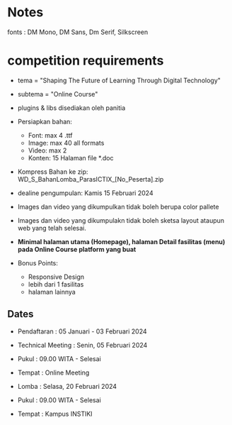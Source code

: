 # Notes
fonts : DM Mono, DM Sans, Dm Serif, Silkscreen



# competition requirements
- tema = "Shaping The Future of Learning Through Digital Technology"
- subtema = "Online Course"
- plugins & libs disediakan oleh panitia
- Persiapkan bahan:
    - Font: max 4 .ttf
    - Image: max 40 all formats
    - Video: max 2 
    - Konten: 15 Halaman file *.doc

- Kompress Bahan ke zip: WD_S_BahanLomba_ParasICTIX_[No_Peserta].zip
- dealine pengumpulan: Kamis 15 Februari 2024
- Images dan video yang dikumpulkan tidak boleh berupa color pallete 
- Images dan video yang dikumpulakn tidak boleh sketsa layout ataupun web yang telah selesai. 
- **Minimal halaman utama (Homepage), halaman Detail fasilitas (menu) pada Online Course platform yang buat**
- Bonus Points:
    - Responsive Design 
    - lebih dari 1 fasilitas
    - halaman lainnya 

## Dates
- Pendaftaran       : 05 Januari - 03 Februari 2024

- Technical Meeting : Senin, 05 Februari 2024
- Pukul             : 09.00 WITA - Selesai
- Tempat            : Online Meeting

- Lomba             : Selasa, 20 Februari 2024
- Pukul             : 09.00 WITA - Selesai
- Tempat            : Kampus INSTIKI
